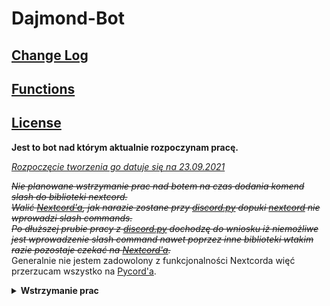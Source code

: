 # Dajmond-Bot
<h2><a href="ChangeLog.md">Change Log</a> </h2>
<h2><a href="Functions.md">Functions</a> </h2>
<h2><a href="LICENSE.md">License</a></h2>

<b>Jest to bot nad którym aktualnie rozpoczynam pracę.</b><br>

<u><i>Rozpoczęcie tworzenia go datuje się na 23.09.2021</i></u><br>

<i><s>Nie planowane wstrzymanie prac nad botem na czas dodania komend slash do biblioteki nextcord.</s></i> <br>
<i><s>Walić [Nextcord'a](https://github.com/nextcord/nextcord), jak narazie zostane przy [discord.py](https://github.com/Rapptz/discord.py) dopuki [nextcord](https://github.com/nextcord/nextcord) nie wprowadzi slash commands.</s></i><br>
<i><s>Po dłuższej prubie pracy z [discord.py](https://github.com/Rapptz/discord.py) dochodzę do wniosku iż niemożliwe jest wprowadzenie slash command nawet poprzez inne biblioteki wtakim razie pozostaje czekać na [Nextcord'a](https://github.com/nextcord/nextcord).<br></i></s>
Generalnie nie jestem zadowolony z funkcjonalności Nextcorda więć przerzucam wszystko na [Pycord'a](https://github.com/Pycord-Development/pycord).<br>

<details> <summary><b>Wstrzymanie prac</b></summary>
  
<details> <summary><b>#1</b> </summary>
<i>Rozpoczęcie 25.09.2021 <br>
Zakończenie 30.09.2021</i></details>
  
<details> <summary><b>#2</b> </summary>
<i>Rozpoczęcie 25.10.2021 <br>
Zakończenie 15.02.2022</i></details>

<details> <summary><b>#3</b> </summary>
<i>Rozpoczęcie 25.03.2022 <br>
 Zakończenie ??.??.????</i></details></details>
